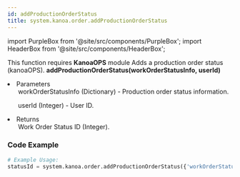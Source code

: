 ```yaml
---
id: addProductionOrderStatus
title: system.kanoa.order.addProductionOrderStatus
---
```


import PurpleBox from '@site/src/components/PurpleBox';
import HeaderBox from '@site/src/components/HeaderBox';

<PurpleBox>This function requires <b>KanoaOPS</b> module</PurpleBox>
<HeaderBox header="Description">Adds a production order status (kanoaOPS).</HeaderBox>
<HeaderBox header="Syntax">
    <b>addProductionOrderStatus(workOrderStatusInfo, userId)</b>
    <li>Parameters <br />
        <ul>workOrderStatusInfo (Dictionary) - Production order status information.</ul>
        <ul>userId (Integer) - User ID.</ul>
    </li>
    <li>Returns <br />
        <ul>Work Order Status ID (Integer).</ul>
    </li>
</HeaderBox>

### Code Example

```python
# Example Usage:
statusId = system.kanoa.order.addProductionOrderStatus({'workOrderStatusName': 'Released', 'statusColor': '#FFFFFF', 'enabled': True}, 123)

